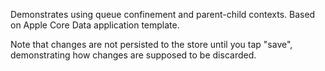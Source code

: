 Demonstrates using queue confinement and parent-child contexts. Based on Apple Core Data application template.

Note that changes are not persisted to the store until you tap "save", demonstrating how changes are supposed to be discarded.